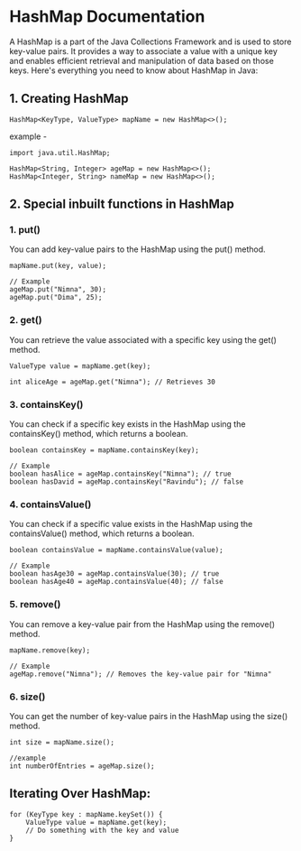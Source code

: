 # HashMap Documentation
A HashMap is a part of the Java Collections Framework and is used to store key-value pairs. It provides a way to associate a value with a unique key and enables efficient retrieval and manipulation of data based on those keys. Here's everything you need to know about HashMap in Java:

## 1. Creating HashMap

```agsl
HashMap<KeyType, ValueType> mapName = new HashMap<>();
```
example - 
```agsl
import java.util.HashMap;

HashMap<String, Integer> ageMap = new HashMap<>();
HashMap<Integer, String> nameMap = new HashMap<>();
```

## 2. Special inbuilt functions in HashMap
### 1. put()
You can add key-value pairs to the HashMap using the put() method.
```agsl
mapName.put(key, value);

// Example
ageMap.put("Nimna", 30);
ageMap.put("Dima", 25);

```

### 2. get()
You can retrieve the value associated with a specific key using the get() method.
```agsl
ValueType value = mapName.get(key);

int aliceAge = ageMap.get("Nimna"); // Retrieves 30
```

### 3. containsKey()
You can check if a specific key exists in the HashMap using the containsKey() method, which returns a boolean.
```agsl
boolean containsKey = mapName.containsKey(key);

// Example
boolean hasAlice = ageMap.containsKey("Nimna"); // true
boolean hasDavid = ageMap.containsKey("Ravindu"); // false
```

### 4. containsValue()
You can check if a specific value exists in the HashMap using the containsValue() method, which returns a boolean.
```agsl
boolean containsValue = mapName.containsValue(value);

// Example
boolean hasAge30 = ageMap.containsValue(30); // true
boolean hasAge40 = ageMap.containsValue(40); // false
```

### 5. remove()
You can remove a key-value pair from the HashMap using the remove() method.
```agsl
mapName.remove(key);

// Example
ageMap.remove("Nimna"); // Removes the key-value pair for "Nimna"
```

### 6. size()
You can get the number of key-value pairs in the HashMap using the size() method.

```agsl
int size = mapName.size();

//example
int numberOfEntries = ageMap.size();
```

## Iterating Over HashMap:
```agsl
for (KeyType key : mapName.keySet()) {
    ValueType value = mapName.get(key);
    // Do something with the key and value
}
```